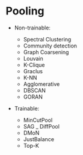 # Pooling
- Non-trainable:
  - Spectral Clustering
  - Community detection
  - Graph Coarsening
  - Louvain
  - K-Clique
  - Graclus
  - K-NN
  - Agglomerative
  - DBSCAN
  - GORAN

- Trainable:
  - MinCutPool
  - SAG
  _ DiffPool
  - DMoN
  - JustBalance
  - Top-K